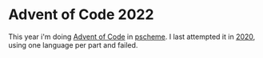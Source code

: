 # Advent of Code 2022

This year i'm doing [Advent of Code](https://adventofcode.com/2022) in [pscheme](https://github.com/petelliott/pscheme).
I last attempted it in [2020](https://github.com/petelliott/adventofcode2020), using one language per part and failed.
